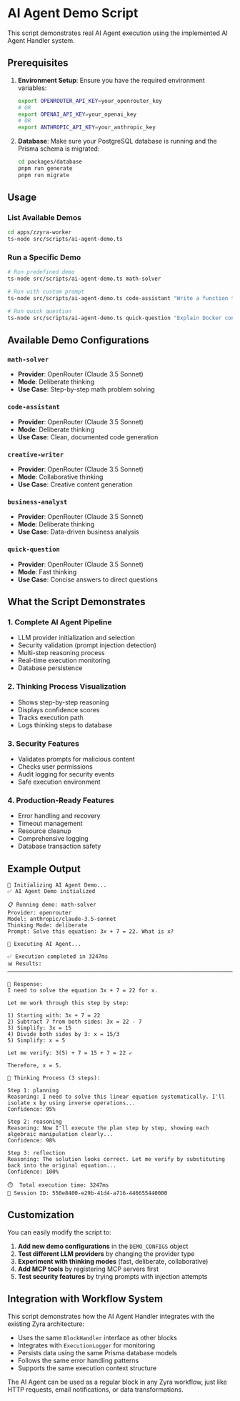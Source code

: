 # AI Agent Demo Script

This script demonstrates real AI Agent execution using the implemented AI Agent Handler system.

## Prerequisites

1. **Environment Setup**: Ensure you have the required environment variables:

   ```bash
   export OPENROUTER_API_KEY=your_openrouter_key
   # OR
   export OPENAI_API_KEY=your_openai_key
   # OR
   export ANTHROPIC_API_KEY=your_anthropic_key
   ```

2. **Database**: Make sure your PostgreSQL database is running and the Prisma schema is migrated:
   ```bash
   cd packages/database
   pnpm run generate
   pnpm run migrate
   ```

## Usage

### List Available Demos

```bash
cd apps/zzyra-worker
ts-node src/scripts/ai-agent-demo.ts
```

### Run a Specific Demo

```bash
# Run predefined demo
ts-node src/scripts/ai-agent-demo.ts math-solver

# Run with custom prompt
ts-node src/scripts/ai-agent-demo.ts code-assistant "Write a function to reverse a string in Python"

# Run quick question
ts-node src/scripts/ai-agent-demo.ts quick-question "Explain Docker containers in simple terms"
```

## Available Demo Configurations

### `math-solver`

- **Provider**: OpenRouter (Claude 3.5 Sonnet)
- **Mode**: Deliberate thinking
- **Use Case**: Step-by-step math problem solving

### `code-assistant`

- **Provider**: OpenRouter (Claude 3.5 Sonnet)
- **Mode**: Deliberate thinking
- **Use Case**: Clean, documented code generation

### `creative-writer`

- **Provider**: OpenRouter (Claude 3.5 Sonnet)
- **Mode**: Collaborative thinking
- **Use Case**: Creative content generation

### `business-analyst`

- **Provider**: OpenRouter (Claude 3.5 Sonnet)
- **Mode**: Deliberate thinking
- **Use Case**: Data-driven business analysis

### `quick-question`

- **Provider**: OpenRouter (Claude 3.5 Sonnet)
- **Mode**: Fast thinking
- **Use Case**: Concise answers to direct questions

## What the Script Demonstrates

### 1. **Complete AI Agent Pipeline**

- LLM provider initialization and selection
- Security validation (prompt injection detection)
- Multi-step reasoning process
- Real-time execution monitoring
- Database persistence

### 2. **Thinking Process Visualization**

- Shows step-by-step reasoning
- Displays confidence scores
- Tracks execution path
- Logs thinking steps to database

### 3. **Security Features**

- Validates prompts for malicious content
- Checks user permissions
- Audit logging for security events
- Safe execution environment

### 4. **Production-Ready Features**

- Error handling and recovery
- Timeout management
- Resource cleanup
- Comprehensive logging
- Database transaction safety

## Example Output

```
🚀 Initializing AI Agent Demo...
✅ AI Agent Demo initialized

📋 Running demo: math-solver
Provider: openrouter
Model: anthropic/claude-3.5-sonnet
Thinking Mode: deliberate
Prompt: Solve this equation: 3x + 7 = 22. What is x?

🤖 Executing AI Agent...

✅ Execution completed in 3247ms
📊 Results:
────────────────────────────────────────────────────────────────────────────────

📝 Response:
I need to solve the equation 3x + 7 = 22 for x.

Let me work through this step by step:

1) Starting with: 3x + 7 = 22
2) Subtract 7 from both sides: 3x = 22 - 7
3) Simplify: 3x = 15
4) Divide both sides by 3: x = 15/3
5) Simplify: x = 5

Let me verify: 3(5) + 7 = 15 + 7 = 22 ✓

Therefore, x = 5.

🧠 Thinking Process (3 steps):

Step 1: planning
Reasoning: I need to solve this linear equation systematically. I'll isolate x by using inverse operations...
Confidence: 95%

Step 2: reasoning
Reasoning: Now I'll execute the plan step by step, showing each algebraic manipulation clearly...
Confidence: 98%

Step 3: reflection
Reasoning: The solution looks correct. Let me verify by substituting back into the original equation...
Confidence: 100%

⏱️  Total execution time: 3247ms
💾 Session ID: 550e8400-e29b-41d4-a716-446655440000
```

## Customization

You can easily modify the script to:

1. **Add new demo configurations** in the `DEMO_CONFIGS` object
2. **Test different LLM providers** by changing the provider type
3. **Experiment with thinking modes** (fast, deliberate, collaborative)
4. **Add MCP tools** by registering MCP servers first
5. **Test security features** by trying prompts with injection attempts

## Integration with Workflow System

This script demonstrates how the AI Agent Handler integrates with the existing Zyra architecture:

- Uses the same `BlockHandler` interface as other blocks
- Integrates with `ExecutionLogger` for monitoring
- Persists data using the same Prisma database models
- Follows the same error handling patterns
- Supports the same execution context structure

The AI Agent can be used as a regular block in any Zyra workflow, just like HTTP requests, email notifications, or data transformations.
